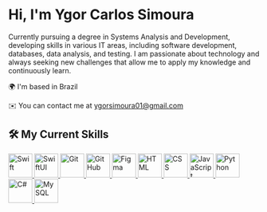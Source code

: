 # Hi, I'm Ygor Carlos Simoura

Currently pursuing a degree in Systems Analysis and Development, developing skills in various IT areas, including software development, databases, data analysis, and testing. I am passionate about technology and always seeking new challenges that allow me to apply my knowledge and continuously learn.

🌍 I'm based in Brazil

✉️ You can contact me at [ygorsimoura01@gmail.com](mailto:ygorsimoura@icloud.com)

## 🛠️ My Current Skills

<!-- Swift -->
<a href="https://developer.apple.com/swift/" target="_blank" rel="noreferrer">
    <img src="https://developer.apple.com/assets/elements/icons/swift/swift-96x96_2x.png" width="48" height="48" alt="Swift" />
</a>

<!-- SwiftUI -->
<a href="https://developer.apple.com/xcode/swiftui/" target="_blank" rel="noreferrer">
    <img src="https://developer.apple.com/assets/elements/icons/swiftui/swiftui-96x96_2x.png" width="48" height="48" alt="SwiftUI" />
</a>

<!-- Git -->
<a href="https://git-scm.com/" target="_blank" rel="noreferrer">
    <img src="https://upload.wikimedia.org/wikipedia/commons/3/3f/Git_icon.svg" width="48" height="48" alt="Git" />
</a>

<!-- GitHub -->
<a href="https://github.com/" target="_blank" rel="noreferrer">
    <img src="https://github.githubassets.com/images/modules/logos_page/GitHub-Mark.png" width="48" height="48" alt="GitHub" />
</a>

<!-- Figma -->
<a href="https://www.figma.com/" target="_blank" rel="noreferrer">
    <img src="https://cdn.jim-nielsen.com/macos/1024/figma-2021-05-05.png" width="48" height="48" alt="Figma" />
</a>

<!-- Web (HTML/CSS/JS) -->
<a href="https://developer.mozilla.org/en-US/docs/Web/HTML" target="_blank" rel="noreferrer">
    <img src="https://upload.wikimedia.org/wikipedia/commons/6/61/HTML5_logo_and_wordmark.svg" width="48" height="48" alt="HTML" />
</a>
<a href="https://developer.mozilla.org/en-US/docs/Web/CSS" target="_blank" rel="noreferrer">
    <img src="https://upload.wikimedia.org/wikipedia/commons/d/d5/CSS3_logo_and_wordmark.svg" width="48" height="48" alt="CSS" />
</a>
<a href="https://developer.mozilla.org/en-US/docs/Web/JavaScript" target="_blank" rel="noreferrer">
    <img src="https://upload.wikimedia.org/wikipedia/commons/6/6a/JavaScript-logo.png" width="48" height="48" alt="JavaScript" />
</a>

<!-- Python -->
<a href="https://www.python.org/" target="_blank" rel="noreferrer">
    <img src="https://upload.wikimedia.org/wikipedia/commons/c/c3/Python-logo-notext.svg" width="48" height="48" alt="Python" />
</a>

<!-- C# -->
<a href="https://docs.microsoft.com/en-us/dotnet/csharp/" target="_blank" rel="noreferrer">
    <img src="https://upload.wikimedia.org/wikipedia/commons/4/4f/Csharp_Logo.png" width="48" height="48" alt="C#" />
</a>

<!-- SQL -->
<a href="https://www.mysql.com/" target="_blank" rel="noreferrer">
    <img src="https://upload.wikimedia.org/wikipedia/en/d/dd/MySQL_logo.svg" width="48" height="48" alt="MySQL" />
</a>

